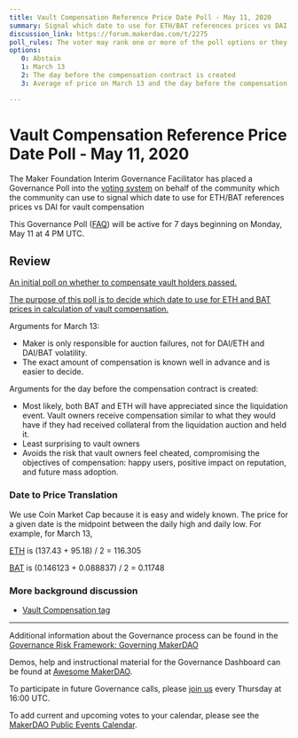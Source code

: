 ```yaml
---
title: Vault Compensation Reference Price Date Poll - May 11, 2020
summary: Signal which date to use for ETH/BAT references prices vs DAI for vault compensation
discussion_link: https://forum.makerdao.com/t/2275
poll_rules: The voter may rank one or more of the poll options or they may elect to abstain from the poll entirely
options:
   0: Abstain
   1: March 13
   2: The day before the compensation contract is created
   3: Average of price on March 13 and the day before the compensation contract is created

---
```

# Vault Compensation Reference Price Date Poll - May 11, 2020

The Maker Foundation Interim Governance Facilitator has placed a Governance Poll into the [voting system](https://vote.makerdao.com/polling) on behalf of the community which the community can use to signal which date to use for ETH/BAT references prices vs DAI for vault compensation

This Governance Poll ([FAQ](https://community-development.makerdao.com/makerdao-scd-faqs/scd-faqs/governance)) will be active for 7 days beginning on Monday, May 11 at 4 PM UTC.

## Review

[An initial poll on whether to compensate vault holders passed.](https://vote.makerdao.com/polling-proposal/qmwfvvguaf8rz8xwgv2cqnzzt9t5h6epzh17qmk2ue99y4)

[The purpose of this poll is to decide which date to use for ETH and BAT prices in calculation of vault compensation.](https://forum.makerdao.com/t/fund-gitcoin-grant-to-build-vault-compensation-smart-contract/2273)

Arguments for March 13:
- Maker is only responsible for auction failures, not for DAI/ETH and DAI/BAT volatility.
- The exact amount of compensation is known well in advance and is easier to decide.

Arguments for the day before the compensation contract is created:
- Most likely, both BAT and ETH will have appreciated since the liquidation event. Vault owners receive compensation similar to what they would have if they had received collateral from the liquidation auction and held it.
- Least surprising to vault owners
- Avoids the risk that vault owners feel cheated, compromising the objectives of compensation: happy users, positive impact on reputation, and future mass adoption.

### Date to Price Translation

We use Coin Market Cap because it is easy and widely known.  The price
for a given date is the midpoint between the daily high and daily
low. For example, for March 13,

[ETH](https://coinmarketcap.com/currencies/ethereum/historical-data/?start=20200311&end=20200314) is (137.43 + 95.18) / 2 = 116.305

[BAT](https://coinmarketcap.com/currencies/basic-attention-token/historical-data/?start=20200311&end=20200314) is (0.146123 + 0.088837) / 2 = 0.11748

### More background discussion

* [Vault Compensation tag](https://forum.makerdao.com/tag/vault-compensation)

---

Additional information about the Governance process can be found in the [Governance Risk Framework: Governing MakerDAO](https://community-development.makerdao.com/governance/governance-risk-framework)

Demos, help and instructional material for the Governance Dashboard can be found at [Awesome MakerDAO](https://awesome.makerdao.com/#voting).

To participate in future Governance calls, please [join us](https://community-development.makerdao.com/governance/governance-and-risk-meetings) every Thursday at 16:00 UTC.

To add current and upcoming votes to your calendar, please see the [MakerDAO Public Events Calendar](https://calendar.google.com/calendar/embed?src=makerdao.com_3efhm2ghipksegl009ktniomdk%40group.calendar.google.com&ctz=America%2FLos_Angeles).
